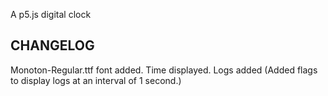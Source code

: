 A p5.js digital clock

CHANGELOG
---------
Monoton-Regular.ttf font added.
Time displayed.
Logs added (Added flags to display logs at an interval of 1 second.)

